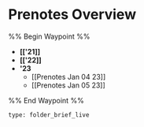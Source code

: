 # Prenotes Overview
%% Begin Waypoint %%
- **[['21]]**
- **[['22]]**
- **'23**
	- [[Prenotes Jan 04 23]]
	- [[Prenotes Jan 05 23]]

%% End Waypoint %%

```ccard
type: folder_brief_live
```
 
